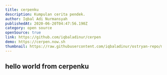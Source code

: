 ```yaml
---
title: cerpenku
description: Kumpulan cerita pendek.
author: Iqbal Adi Nurmansyah
publishedAt: 2020-06-20T04:47:56.190Z
category: open source
openSource: true
link: https://github.com/iqbaladinur/cerpen
demo: https://cerpen.now.sh
thumbnail: https://raw.githubusercontent.com/iqbaladinur/ostryan-repo/master/repo_content/cerpenku.png
---
```


## hello world from cerpenku